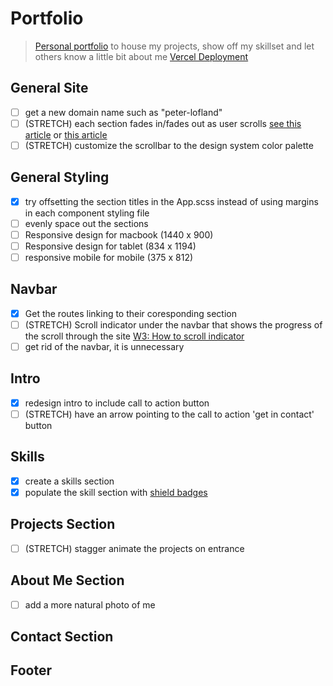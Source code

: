 # Portfolio

> [Personal portfolio](https://personal-portfolio-cyan.vercel.app/) to house my projects, show off my skillset and let others know a little bit about me
> [Vercel Deployment](https://vercel.com/plofland/personal-portfolio/FNbipnayPjjjJtN5rCfKmqX6SE6C)
## General Site

- [ ] get a new domain name such as "peter-lofland"
- [ ] (STRETCH) each section fades in/fades out as user scrolls [see this article](https://www.superhi.com/library/posts/how-to-add-web-design-elements-that-fade-in-and-out-on-scroll) or [this article](https://blog.hubspot.com/website/css-fade-in)
- [ ] (STRETCH) customize the scrollbar to the design system color palette

## General Styling

- [x] try offsetting the section titles in the App.scss instead of using margins in each component styling file
- [ ] evenly space out the sections
- [ ] Responsive design for macbook (1440 x 900)
- [ ] Responsive design for tablet (834 x 1194)
- [ ] responsive mobile for mobile (375 x 812)

## Navbar
- [x] Get the routes linking to their coresponding section
- [ ] (STRETCH) Scroll indicator under the navbar that shows the progress of the scroll through the site [W3: How to scroll indicator](https://www.w3schools.com/howto/howto_js_scroll_indicator.asp)
- [ ] get rid of the navbar, it is unnecessary

## Intro
- [x] redesign intro to include call to action button
- [ ] (STRETCH) have an arrow pointing to the call to action 'get in contact' button

## Skills
 - [x] create a skills section
 - [x] populate the skill section with [shield badges](https://shields.io/)

## Projects Section

- [ ] (STRETCH) stagger animate the projects on entrance

## About Me Section

- [ ] add a more natural photo of me

## Contact Section

## Footer
